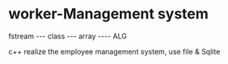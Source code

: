 # worker-Management system

fstream  --- class   --- array    ----   ALG


c++ realize the employee management system, use file & Sqlite  
